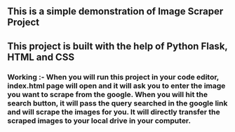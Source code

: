 ## This is a simple demonstration of Image Scraper Project

## This project is built with the help of Python Flask, HTML and CSS

### Working :- When you will run this project in your code editor, index.html page will open and it will ask you to enter the image you want to scrape from the google. When you will hit the search button, it will pass the query searched in the google link and will scrape the images for you. It will directly transfer the scraped images to your local drive in your computer.